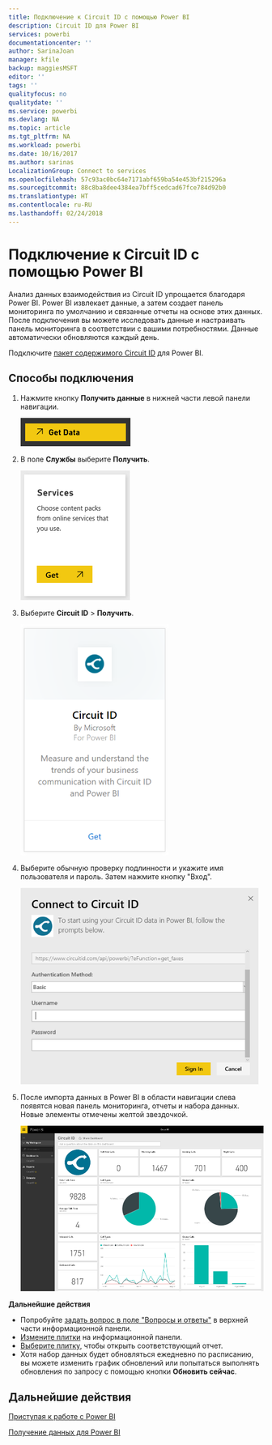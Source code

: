 ```yaml
---
title: Подключение к Circuit ID с помощью Power BI
description: Circuit ID для Power BI
services: powerbi
documentationcenter: ''
author: SarinaJoan
manager: kfile
backup: maggiesMSFT
editor: ''
tags: ''
qualityfocus: no
qualitydate: ''
ms.service: powerbi
ms.devlang: NA
ms.topic: article
ms.tgt_pltfrm: NA
ms.workload: powerbi
ms.date: 10/16/2017
ms.author: sarinas
LocalizationGroup: Connect to services
ms.openlocfilehash: 57c93ac0bc64e7171abf659ba54e453bf215296a
ms.sourcegitcommit: 88c8ba8dee4384ea7bff5cedcad67fce784d92b0
ms.translationtype: HT
ms.contentlocale: ru-RU
ms.lasthandoff: 02/24/2018
---
```

# <a name="connect-to-circuit-id-with-power-bi"></a>Подключение к Circuit ID с помощью Power BI
Анализ данных взаимодействия из Circuit ID упрощается благодаря Power BI. Power BI извлекает данные, а затем создает панель мониторинга по умолчанию и связанные отчеты на основе этих данных. После подключения вы можете исследовать данные и настраивать панель мониторинга в соответствии с вашими потребностями. Данные автоматически обновляются каждый день.

Подключите [пакет содержимого Circuit ID](https://app.powerbi.com/getdata/services/circuitid) для Power BI.

## <a name="how-to-connect"></a>Способы подключения
1. Нажмите кнопку **Получить данные** в нижней части левой панели навигации.
   
    ![](media/service-connect-to-circuit-id/getdata.png)
2. В поле **Службы** выберите **Получить**.
   
    ![](media/service-connect-to-circuit-id/services.png)
3. Выберите **Circuit ID** \> **Получить**.
   
    ![](media/service-connect-to-circuit-id/circuitid.png)
4. Выберите обычную проверку подлинности и укажите имя пользователя и пароль. Затем нажмите кнопку "Вход".
   
    ![](media/service-connect-to-circuit-id/circuitid_login.png)
5. После импорта данных в Power BI в области навигации слева появятся новая панель мониторинга, отчеты и набора данных. Новые элементы отмечены желтой звездочкой.
   
    ![](media/service-connect-to-circuit-id/circuitid_dashboard_chrome.png)

**Дальнейшие действия**

* Попробуйте [задать вопрос в поле "Вопросы и ответы"](power-bi-q-and-a.md) в верхней части информационной панели.
* [Измените плитки](service-dashboard-edit-tile.md) на информационной панели.
* [Выберите плитку](service-dashboard-tiles.md), чтобы открыть соответствующий отчет.
* Хотя набор данных будет обновляться ежедневно по расписанию, вы можете изменить график обновлений или попытаться выполнять обновления по запросу с помощью кнопки **Обновить сейчас**.

## <a name="next-steps"></a>Дальнейшие действия
[Приступая к работе с Power BI](service-get-started.md)

[Получение данных для Power BI](service-get-data.md)


